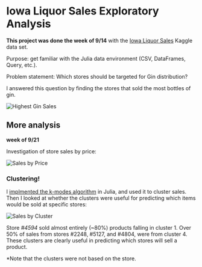 # Iowa Liquor Sales Exploratory Analysis

**This project was done the week of 9/14** with the [Iowa Liquor Sales](https://www.kaggle.com/residentmario/iowa-liquor-sales) Kaggle data set.

Purpose: get familiar with the Julia data environment (CSV, DataFrames, Query, etc.).

Problem statement: Which stores should be targeted for Gin distribution?

I answered this question by finding the stores that sold the most bottles of gin.

![Highest Gin Sales](https://raw.githubusercontent.com/snisher/projects/master/liquor%20sales/Gin_Sales.png)

## More analysis

**week of 9/21**

Investigation of store sales by price:

![Sales by Price](https://raw.githubusercontent.com/snisher/projects/master/liquor%20sales/sales_by_price_store.png)

### Clustering!

I [implmented the k-modes algorithm](https://github.com/snisher/projects/tree/master/kmodes) in Julia, and used it to cluster sales. Then I looked at whether the clusters were useful for predicting which items would be sold at specific stores:

![Sales by Cluster](https://raw.githubusercontent.com/snisher/projects/master/liquor%20sales/cluster_sales_by_store.png)

Store *#4594* sold almost entirely (~80%) products falling in cluster 1. Over 50% of sales from stores #2248, #5127, and #4804, were from cluster 4. These clusters are clearly useful in predicting which stores will sell a product.

\*Note that the clusters were not based on the store.
